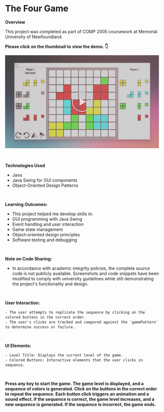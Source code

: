 # The Four Game

**Overview**

This project was completed as part of COMP 2005 coursework at Memorial University of Newfoundland. 

**Please click on the thumbnail to view the demo. 👇**

[![Watch the video](Thumbnail1.png)](https://youtu.be/i5KaSBJIAAM)

<br>

**Technologies Used**
- Java
- Java Swing for GUI components
- Object-Oriented Design Patterns
<br>

**Learning  Outcomes:**

- This project helped me develop skills in:
- GUI programming with Java Swing
- Event handling and user interaction
- Game state management
- Object-oriented design principles
- Software testing and debugging

<br>

**Note on Code Sharing:**
- In accordance with academic integrity policies, the complete source code is not publicly available. Screenshots and code snippets have been modified to comply with university guidelines while still demonstrating the project's functionality and design.
<br>

**User Interaction:**

    - The user attempts to replicate the sequence by clicking on the colored buttons in the correct order.
    - The user's clicks are tracked and compared against the `gamePattern` to determine success or failure.

<br>

**UI Elements:**

    - Level Title: Displays the current level of the game.
    - Colored Buttons: Interactive elements that the user clicks in sequence.

<br>

**Press any key to start the game. The game level is displayed, and a sequence of colors is generated. Click on the buttons in the correct order to repeat the sequence. Each button click triggers an animation and a sound effect. If the sequence is correct, the game level increases, and a new sequence is generated. If the sequence is incorrect, the game ends.**
